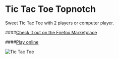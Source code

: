 # Tic Tac Toe Topnotch

Sweet Tic Tac Toe with 2 players or computer player.

####[Check it out on the Firefox Marketplace](https://marketplace.firefox.com/app/tic-tac-toe-topnotch/)

####[Play online](https://costava.github.io/Tic-Tac-Toe-Topnotch/)

![Tic Tac Toe](https://i.imgur.com/Qy4PxNZ.png)

